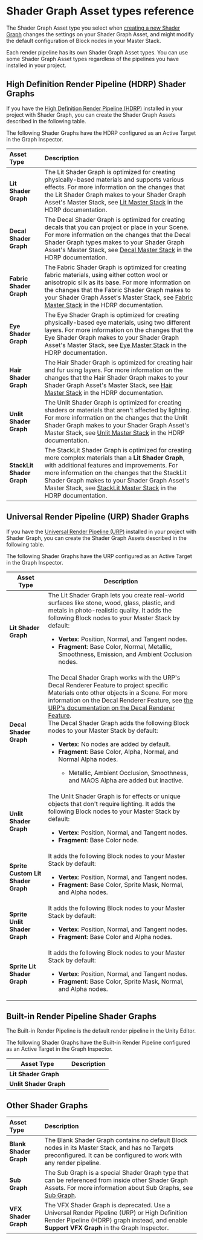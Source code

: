 # Shader Graph Asset types reference

The Shader Graph Asset type you select when [creating a new Shader Graph](Create-Shader-Graph.md) changes the settings on your Shader Graph Asset, and might modify the default configuration of Block nodes in your Master Stack.

Each render pipeline has its own Shader Graph Asset types. You can use some Shader Graph Asset types regardless of the pipelines you have installed in your project.

## High Definition Render Pipeline (HDRP) Shader Graphs

If you have the [High Definition Render Pipeline (HDRP)](https://docs.unity3d.com/Packages/com.unity.render-pipelines.high-definition@latest/) installed in your project with Shader Graph, you can create the Shader Graph Assets described in the following table.

The following Shader Graphs have the HDRP configured as an Active Target in the Graph Inspector.

| **Asset Type**            | **Description** |
| :-----------------------  | :-------------  |
| **Lit Shader Graph**      | The Lit Shader Graph is optimized for creating physically-based materials and supports various effects. For more information on the changes that the Lit Shader Graph makes to your Shader Graph Asset's Master Stack, see [Lit Master Stack](https://docs.unity3d.com/Packages/com.unity.render-pipelines.high-definition@latest/index.html?subfolder=/manual/master-stack-lit.html) in the HDRP documentation. |
| **Decal Shader Graph**    | The Decal Shader Graph is optimized for creating decals that you can project or place in your Scene. For more information on the changes that the Decal Shader Graph types makes to your Shader Graph Asset's Master Stack, see [Decal Master Stack](https://docs.unity3d.com/Packages/com.unity.render-pipelines.high-definition@latest/index.html?subfolder=/manual/master-stack-decal.html) in the HDRP documentation.|
| **Fabric Shader Graph**   | The Fabric Shader Graph is optimized for creating fabric materials, using either cotton wool or anisotropic silk as its base. For more information on the changes that the Fabric Shader Graph makes to your Shader Graph Asset's Master Stack, see [Fabric Master Stack](https://docs.unity3d.com/Packages/com.unity.render-pipelines.high-definition@latest/index.html?subfolder=/manual/master-stack-fabric.html) in the HDRP documentation.  |
| **Eye Shader Graph**      | The Eye Shader Graph is optimized for creating physically-based eye materials, using two different layers. For more information on the changes that the Eye Shader Graph makes to your Shader Graph Asset's Master Stack, see [Eye Master Stack](https://docs.unity3d.com/Packages/com.unity.render-pipelines.high-definition@latest/index.html?subfolder=/manual/master-stack-eye.html) in the HDRP documentation.  |
| **Hair Shader Graph**     | The Hair Shader Graph is optimized for creating hair and fur using layers. For more information on the changes that the Hair Shader Graph makes to your Shader Graph Asset's Master Stack, see [Hair Master Stack](https://docs.unity3d.com/Packages/com.unity.render-pipelines.high-definition@latest/index.html?subfolder=/manual/master-stack-hair.html) in the HDRP documentation.  |
| **Unlit Shader Graph**    | The Unlit Shader Graph is optimized for creating shaders or materials that aren't affected by lighting. For more information on the changes that the Unlit Shader Graph makes to your Shader Graph Asset's Master Stack, see [Unlit Master Stack](https://docs.unity3d.com/Packages/com.unity.render-pipelines.high-definition@latest/index.html?subfolder=/manual/master-stack-unlit.html) in the HDRP documentation.              |
| **StackLit Shader Graph** | The StackLit Shader Graph is optimized for creating more complex materials than a **Lit Shader Graph**, with additional features and improvements. For more information on the changes that the StackLit Shader Graph makes to your Shader Graph Asset's Master Stack, see [StackLit Master Stack](https://docs.unity3d.com/Packages/com.unity.render-pipelines.high-definition@latest/index.html?subfolder=/manual/master-stack-stacklit.html) in the HDRP documentation.                 |


## Universal Render Pipeline (URP) Shader Graphs

If you have the [Universal Render Pipeline (URP)](https://docs.unity3d.com/Packages/com.unity.render-pipelines.universal@latest/) installed in your project with Shader Graph, you can create the Shader Graph Assets described in the following table.

The following Shader Graphs have the URP configured as an Active Target in the Graph Inspector.

<table>
<thead>
<tr>
<th><strong>Asset Type</strong></th>
<th><strong>Description</strong></th>
</tr>
</thead>
<tbody>
<tr>
<td><strong>Lit Shader Graph</strong></td>
<td>The Lit Shader Graph lets you create real-world surfaces like stone, wood, glass, plastic, and metals in photo-realistic quality. It adds the following Block nodes to your Master Stack by default:
<ul>
<li><strong>Vertex</strong>: Position, Normal, and Tangent nodes.</li>
<li><strong>Fragment</strong>: Base Color, Normal, Metallic, Smoothness, Emission, and Ambient Occlusion nodes.</li>
</ul></td>
</tr>
<tr>
<td><strong>Decal Shader Graph</strong></td>
<td>The Decal Shader Graph works with the URP's Decal Renderer Feature to project specific Materials onto other objects in a Scene. For more information on the Decal Renderer Feature, see <a href="https://docs.unity3d.com/Packages/com.unity.render-pipelines.universal@latest/index.html?subfolder=/manual/renderer-feature-decal.html">the URP's documentation on the Decal Renderer Feature</a>. <br/> The Decal Shader Graph adds the following Block nodes to your Master Stack by default:
<ul>
<li><strong>Vertex</strong>: No nodes are added by default.</li>
<li><strong>Fragment</strong>: Base Color, Alpha, Normal, and Normal Alpha nodes.</li>
<ul><li>Metallic, Ambient Occlusion, Smoothness, and MAOS Alpha are added but inactive.</li></ul>
</ul></td>
</tr>
<tr>
<td><strong>Unlit Shader Graph</strong></td>
<td>The Unlit Shader Graph is for effects or unique objects that don't require lighting. It adds the following Block nodes to your Master Stack by default:
<ul>
<li><strong>Vertex</strong>: Position, Normal, and Tangent nodes.</li>
<li><strong>Fragment</strong>: Base Color node.</li>
</ul>
</td>
</tr>
<tr>
<td><strong>Sprite Custom Lit Shader Graph</strong></td>
<td> It adds the following Block nodes to your Master Stack by default:
<ul>
<li><strong>Vertex</strong>: Position, Normal, and Tangent nodes.</li>
<li><strong>Fragment</strong>: Base Color, Sprite Mask, Normal, and Alpha nodes.</li>
</ul>
</td>
</tr>
<tr>
<td><strong>Sprite Unlit Shader Graph</strong></td>
<td>It adds the following Block nodes to your Master Stack by default:
<ul>
<li><strong>Vertex</strong>: Position, Normal, and Tangent nodes.</li>
<li><strong>Fragment</strong>: Base Color and Alpha nodes.</li>
</ul>
</td>
</tr>
<tr>
<td><strong>Sprite Lit Shader Graph</strong></td>
<td>It adds the following Block nodes to your Master Stack by default:
<ul>
<li><strong>Vertex</strong>: Position, Normal, and Tangent nodes.</li>
<li><strong>Fragment</strong>: Base Color, Sprite Mask, Normal, and Alpha nodes.</li>
</ul></td>
</tr>
</tbody>
</table>


## Built-in Render Pipeline Shader Graphs

The Built-in Render Pipeline is the default render pipeline in the Unity Editor.

The following Shader Graphs have the Built-in Render Pipeline configured as an Active Target in the Graph Inspector.

<table>
<thead>
<tr>
<th><strong>Asset Type</strong></th>
<th><strong>Description</strong></th>
</tr>
</thead>
<tbody>
<tr>
<td><strong>Lit Shader Graph</strong></td>
<td></td>
</tr>
<tr>
<td><strong>Unlit Shader Graph</strong></td>
<td></td>
</tr>
</tbody>
</table>

## Other Shader Graphs

| **Asset Type**         | **Description** |
| :--------------------- | :-------------  |
| **Blank Shader Graph** | The Blank Shader Graph contains no default Block nodes in its Master Stack, and has no Targets preconfigured. It can be configured to work with any render pipeline. |
| **Sub Graph**          | The Sub Graph is a special Shader Graph type that can be referenced from inside other Shader Graph Assets. For more information about Sub Graphs, see [Sub Graph](Sub-graph.md). |
| **VFX Shader Graph**   | The VFX Shader Graph is deprecated. Use a Universal Render Pipeline (URP) or High Definition Render Pipeline (HDRP)  graph instead, and enable **Support VFX Graph** in the Graph Inspector. |
